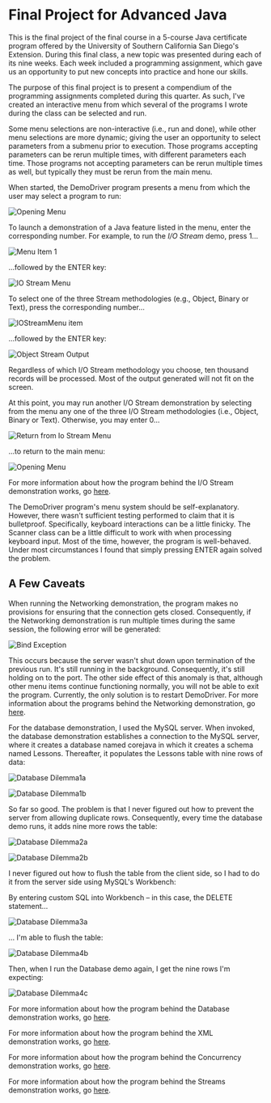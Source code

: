 # Final Project for Advanced Java

This is the final project of the final course in a 5-course Java certificate program offered by the University of 
Southern California San Diego's Extension. During this final class, a new topic was presented during each of its 
nine weeks. Each week included a programming assignment, which gave us an opportunity to put 
new concepts into practice and hone our skills.

The purpose of this final project is to present a compendium of the programming assignments completed during this quarter. As such, I've created an interactive menu from which several of the programs I wrote during the class can be selected and run.

Some menu selections are non-interactive (i.e.,  run and done), while other menu selections are more dynamic; giving the user an opportunity to select parameters from a submenu prior to execution. Those programs accepting parameters can be rerun multiple times, with different parameters each time. Those programs not accepting parameters can be rerun multiple times as well, but typically they must be rerun from the main menu.

When started, the DemoDriver program presents a menu from which the user may select a program to run:

![Opening Menu](resources/MainMenu.png)

To launch a demonstration of a Java feature listed in the menu, enter the corresponding number. For example, to run the 
_I/O Stream_ demo, press 1…

![Menu Item 1](resources/Item1.png)

…followed by the ENTER key:

![IO Stream Menu](resources/IOStreamMenu.png)

To select one of the three Stream methodologies (e.g., Object, Binary or Text), press the corresponding number…

![IOStreamMenu item](resources/IOStreamItem1.png)

…followed by the ENTER key:

![Object Stream Output](resources/ObjectStreamOutput.png)

Regardless of which I/O Stream methodology you choose, ten thousand records will be processed. Most of the output 
generated will not fit on the screen.

At this point, you may run another I/O Stream demonstration by selecting from the menu any one of the three I/O Stream 
methodologies (i.e., Object, Binary or Text). Otherwise, you may enter 0…

![Return from Io Stream Menu](resources/ReturnfromIOStreamMenu.png)

…to return to the main menu:

![Opening Menu](resources/MainMenu.png)

For more information about how the program behind the I/O Stream demonstration works, go [here](resources/Lesson1.md).

The DemoDriver program's menu system should be self-explanatory. However, there wasn't sufficient testing performed 
to claim that it is bulletproof. Specifically, keyboard interactions can be a little finicky. The Scanner class can 
be a little difficult to work with when processing keyboard input. Most of the time, however, the program is well-behaved. Under most circumstances I found that simply pressing ENTER again solved the problem.

## A Few Caveats

When running the Networking demonstration, the program makes no provisions for ensuring that the connection gets closed. Consequently, if the Networking demonstration is run multiple times during the same session, the following error will be generated:

![Bind Exception](resources/BindException.png)

This occurs because the server wasn't shut down upon termination of the previous run. It's still running in the background. 
Consequently, it's still holding on to the port. The other side effect of this anomaly is that, although other menu 
items continue functioning normally, you will not be able to exit the program. Currently, the only solution is to restart DemoDriver. For more information about the programs behind the Networking demonstration, go [here](resources/Lesson7.md).

For the database demonstration, I used the MySQL server. When invoked, the database demonstration establishes a connection to the MySQL server, where it creates a database named corejava in which it creates a schema named Lessons. Thereafter, it populates the Lessons table with nine rows of data:

![Database Dilemma1a](resources/DatabaseDemo1.png)

![Database Dilemma1b](resources/Workbench1.png)

So far so good. The problem is that I never figured out how to prevent the server from allowing duplicate rows. 
Consequently, every time the database demo runs, it adds nine more rows the table:

![Database Dilemma2a](resources/DatabaseDemo2.png)

![Database Dilemma2b](resources/Workbench2.png)

I never figured out how to flush the table from the client side, so I had to do it from the server side using 
MySQL's Workbench:

By entering custom SQL into Workbench – in this case, the DELETE statement…

![Database Dilemma3a](resources/Workbench3.png)

… I'm able to flush the table:

![Database Dilemma4b](resources/Workbench4.png)

Then, when I run the Database demo again, I get the nine rows I'm expecting:

![Database Dilemma4c](resources/DatabaseDemo4.png)

For more information about how the program behind the Database demonstration works, go [here](resources/Lesson7.md).    

For more information about how the program behind the XML demonstration works, go [here](resources/Lesson4.md).

For more information about how the program behind the Concurrency demonstration works, go [here](resources/Lesson5.md).

For more information about how the program behind the Streams demonstration works, go [here](resources/Lesson3.md).

